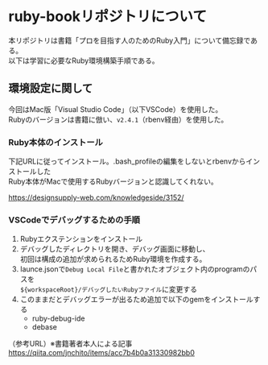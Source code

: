 # ruby-bookリポジトリについて
本リポジトリは書籍「プロを目指す人のためのRuby入門」について備忘録である。  
以下は学習に必要なRuby環境構築手順である。

## 環境設定に関して
今回はMac版「Visual Studio Code」（以下VSCode）を使用した。  
Rubyのバージョンは書籍に倣い、`v2.4.1`（rbenv経由）を使用した。

### Ruby本体のインストール
下記URLに従ってインストール。.bash_profileの編集をしないとrbenvからインストールした  
Ruby本体がMacで使用するRubyバージョンと認識してくれない。   

https://designsupply-web.com/knowledgeside/3152/

### VSCodeでデバッグするための手順
1. Rubyエクステンションをインストール  
2. デバッグしたディレクトリを開き、デバッグ画面に移動し、  
初回は構成の追加が求められるためRuby環境を作成する。
3. launce.jsonで`Debug Local File`と書かれたオブジェクト内のprogramのパスを  
`${workspaceRoot}/デバッグしたいRubyファイル`に変更する
4. このままだとデバッグエラーが出るため追加で以下のgemをインストールする
   - ruby-debug-ide
   - debase

（参考URL）※書籍著者本人による記事  
https://qiita.com/jnchito/items/acc7b4b0a31330982bb0
